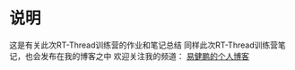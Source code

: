 # 说明
这是有关此次RT-Thread训练营的作业和笔记总结
同样此次RT-Thread训练营笔记，也会发布在我的博客之中
欢迎关注我的频道：
[易健鹏的个人博客](https://blog.csdn.net/newpeopie?type=blog)
